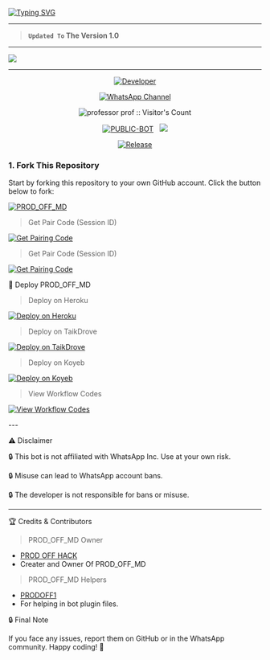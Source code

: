<a href="https://git.io/typing-svg"><img src="https://readme-typing-svg.demolab.com?font=Black+Ops+One&size=100&pause=1000&color=ff0000&center=true&width=1000&height=200&lines=PROD_OFF_MD1.0" alt="Typing SVG" /></a>
  </p>
  
---  

> **`Updated To` The Version 1.0**
--- 

<a><img src='https://files.catbox.moe/f3ft17.jpg'/></a>

---

<p align="center">
  <a href="https://github.com/PRODOFF1"><img title="Developer" src="https://img.shields.io/badge/Author-PROD OFF%HACK❤️-FF7604.svg?style=big-square&logo=github" /></a>
</p>

<div align="center">
  
[![WhatsApp Channel](https://img.shields.io/badge/Join-WhatsApp%20Channel-FF00F8?style=big-square&logo=whatsapp)](https://whatsapp.com/channel/0029Vb2APDa002TAzna42b3s)
</div>

 <p align="center"><img src="https://profile-counter.glitch.me/{PROD_OFF_MD}/count.svg" alt="professor prof :: Visitor's Count" old_src="https://profile-counter.glitch.me/{professor prod}/count.svg" /></p>


<p align="center">
<a href="https://github.com/PRODOFF1/PROD_OFF_MD-V1"><img title="PUBLIC-BOT" src="https://img.shields.io/static/v1?label=Language&message=English&style=square&color=darkpink"></a> &nbsp;
  <img src="https://komarev.com/ghpvc/?username=PROD_OFF_MD&label=VIEWS&style=square&color=blue" />
</p>
</p> 

<p align="center">
  <a href="https://github.com/PRODOFF1/PROD_OFF_MD-V1"><img title="Release" src="https://img.shields.io/badge/Release-beta%20v3.0-cyan.svg?style=for-the-badge&logo=appveyor" /></a>
</p>


### 1. Fork This Repository

Start by forking this repository to your own GitHub account. Click the button below to fork:

  <a href="https://github.com/PRODOFF1/PROD_OFF_MD-V1/fork"><img title="PROD_OFF_MD" src="https://img.shields.io/badge/FORK-PROD_OFF_MD-h?color=green&style=for-the-badge&logo=stackshare"></a>

> Get Pair Code (Session ID)

<p align="left">  
<a href='https://khanxmd.onrender.com' target="_blank"><img alt='Get Pairing Code' src='https://img.shields.io/badge/Get%20Pairing%20Code-000000?style=for-the-badge&logo=codefactor&logoColor=white'/></a>  
</p>  

> Get Pair Code (Session ID)

<p align="left">  
<a href='https://khanxmd.onrender.com' target="_blank"><img alt='Get Pairing Code' src='https://img.shields.io/badge/Get%20Pairing%20Code-ff0000?style=for-the-badge&logo=codefactor&logoColor=white'/></a>  
</p>  


🚀 Deploy PROD_OFF_MD

> Deploy on Heroku



<p align="left">  
<a href='https://dashboard.heroku.com/new?template=https://github.com/PRODOFF1/PROD_OFF_MD-V1/tree/main' target="_blank"><img alt='Deploy on Heroku' src='https://img.shields.io/badge/Deploy%20on-Heroku-FF004D?style=for-the-badge&logo=heroku&logoColor=white'/></a>  
</p>

> Deploy on TaikDrove



<p align="left">  
<a href='https://host.talkdrove.com/share-bot/82' target="_blank"><img alt='Deploy on TaikDrove' src='https://img.shields.io/badge/Deploy%20on-TaikDrove-6971FF?style=for-the-badge&logo=google-cloud&logoColor=white'/></a>  
</p>

> Deploy on Koyeb



<p align="left">  
<a href='https://app.koyeb.com/services/deploy?type=git&repository=https://github.com/PRODOFF1/PROD_OFF_MD-V1&ports=3000' target="_blank"><img alt='Deploy on Koyeb' src='https://img.shields.io/badge/Deploy%20on-Koyeb-FF009D?style=for-the-badge&logo=koyeb&logoColor=white'/></a>  
</p>

> View Workflow Codes



<p align="left">  
<a href="https://chat.whatsapp.com/Lg2UKqmAMe45yVbJyI3DQ268" target="_blank"><img alt='View Workflow Codes' src='https://img.shields.io/badge/View-Workflow%20Codes-FF0076?style=for-the-badge&logo=githubactions&logoColor=white'/></a>  
</p>  
---

⚠️ Disclaimer

🔒 This bot is not affiliated with WhatsApp Inc. Use at your own risk.

🔒 Misuse can lead to WhatsApp account bans.

🔒 The developer is not responsible for bans or misuse.


---

🏆 Credits & Contributors
> PROD_OFF_MD Owner 
- [PROD OFF HACK](https://github.com/PRODOFF1)
- Creater and Owner Of PROD_OFF_MD
> PROD_OFF_MD Helpers 
- [PRODOFF1](https://github.com/PRODOFF1)
- For helping in bot plugin files.
  



🔒 Final Note

If you face any issues, report them on GitHub or in the WhatsApp community.
Happy coding! 🚀 
